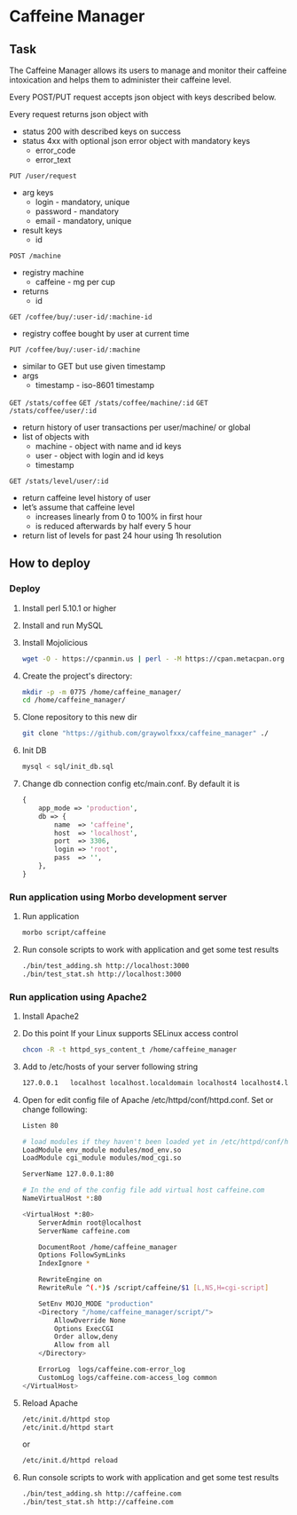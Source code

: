 # Caffeine Manager


## Task
The Caffeine Manager allows its users to manage and monitor their caffeine intoxication and helps them to administer their caffeine level. 

Every POST/PUT request accepts json object with keys described below.

Every request returns json object with
<ul>
    <li>status 200 with described keys on success</li>
    <li>status 4xx with optional json error object with mandatory keys
        <ul>
            <li>error_code</li>
            <li>error_text</li>
         </ul>
    </li>
</ul>

`PUT /user/request`
<ul>
    <li>arg keys
        <ul>
            <li>login - mandatory, unique</li>
            <li>password - mandatory</li>
            <li>email - mandatory, unique</li>
         </ul>
    </li>
    <li>result keys
        <ul>
            <li>id</li>
         </ul>
    </li>
</ul>

`POST /machine`
<ul>
    <li>registry machine
        <ul>
            <liname></li>
            <li>caffeine - mg per cup</li>
         </ul>
    </li>
    <li>returns
        <ul>
            <li>id</li>
         </ul>
    </li>
</ul>

`GET /coffee/buy/:user-id/:machine-id`
<ul>
    <li>registry coffee bought by user at current time</li>
</ul>

`PUT /coffee/buy/:user-id/:machine`
<ul>
    <li>similar to GET but use given timestamp</li>
    <li>args
        <ul>
            <li>timestamp - iso-8601 timestamp</li>
         </ul>
    </li>
</ul>

`GET /stats/coffee`
`GET /stats/coffee/machine/:id`
`GET /stats/coffee/user/:id`
<ul>
    <li>return history of user transactions per user/machine/ or global</li>
    <li>list of objects with
        <ul>
            <li>machine - object with name and id keys</li>
            <li>user - object with login and id keys</li>
            <li>timestamp</li>
         </ul>
    </li>
</ul>

`GET /stats/level/user/:id`
<ul>
    <li>return caffeine level history of user</li>
    <li>let’s assume that caffeine level
        <ul>
            <li>increases linearly from 0 to 100% in first hour</li>
            <li>is reduced afterwards by half every 5 hour</li>
         </ul>
    </li>
    <li>return list of levels for past 24 hour using 1h resolution</li>
</ul>


## How to deploy

### Deploy

1. Install perl 5.10.1 or higher

2. Install and run MySQL

3. Install Mojolicious
    ```bash
    wget -O - https://cpanmin.us | perl - -M https://cpan.metacpan.org -n Mojolicious
    ```

4. Create the project's directory:
    ```bash
    mkdir -p -m 0775 /home/caffeine_manager/
    cd /home/caffeine_manager/
    ```

5. Clone repository to this new dir
    ```bash
    git clone "https://github.com/graywolfxxx/caffeine_manager" ./
    ```

6. Init DB
    ```bash
    mysql < sql/init_db.sql
    ```

7. Change db connection config etc/main.conf. By default it is
    ```perl
    {
        app_mode => 'production',
        db => {
            name  => 'caffeine',
            host  => 'localhost',
            port  => 3306,
            login => 'root',
            pass  => '',
        },
    }
    ```

### Run application using Morbo development server

1. Run application
    ```bash
    morbo script/caffeine
    ```

2. Run console scripts to work with application and get some test results
    ```bash
    ./bin/test_adding.sh http://localhost:3000
    ./bin/test_stat.sh http://localhost:3000
    ```

### Run application using Apache2

1. Install Apache2

2. Do this point If your Linux supports SELinux access control
    ```bash
    chcon -R -t httpd_sys_content_t /home/caffeine_manager
    ```

3. Add to /etc/hosts of your server following string
    ```bash
    127.0.0.1   localhost localhost.localdomain localhost4 localhost4.localdomain4 caffeine.com
    ```

4. Open for edit config file of Apache /etc/httpd/conf/httpd.conf. Set or change following:
    ```bash
    Listen 80
    
    # load modules if they haven't been loaded yet in /etc/httpd/conf/httpd.conf
    LoadModule env_module modules/mod_env.so
    LoadModule cgi_module modules/mod_cgi.so

    ServerName 127.0.0.1:80

    # In the end of the config file add virtual host caffeine.com
    NameVirtualHost *:80

    <VirtualHost *:80>
        ServerAdmin root@localhost
        ServerName caffeine.com

        DocumentRoot /home/caffeine_manager
        Options FollowSymLinks
        IndexIgnore *

        RewriteEngine on
        RewriteRule ^(.*)$ /script/caffeine/$1 [L,NS,H=cgi-script]

        SetEnv MOJO_MODE "production"
        <Directory "/home/caffeine_manager/script/">
            AllowOverride None
            Options ExecCGI
            Order allow,deny
            Allow from all
        </Directory>

        ErrorLog  logs/caffeine.com-error_log
        CustomLog logs/caffeine.com-access_log common
    </VirtualHost>
    ```

5. Reload Apache
    ```bash
    /etc/init.d/httpd stop
    /etc/init.d/httpd start
    ```
    or
    ```bash
    /etc/init.d/httpd reload
    ```

6. Run console scripts to work with application and get some test results
    ```bash
    ./bin/test_adding.sh http://caffeine.com
    ./bin/test_stat.sh http://caffeine.com
    ```
